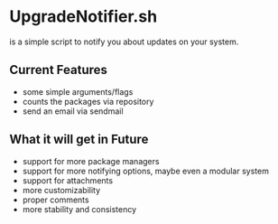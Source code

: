 # UpgradeNotifier.sh
is a simple script to notify you about updates on your system.

## Current Features
- some simple arguments/flags
- counts the packages via repository
- send an email via sendmail

## What it will get in Future
- support for more package managers
- support for more notifying options, maybe even a modular system
- support for attachments
- more customizability
- proper comments
- more stability and consistency
